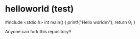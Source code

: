 # helloworld (test)

#include <stdio.h>
int main()
{
    printf("Hello world\n");
    return 0;
}

Anyone can fork this repository!!
